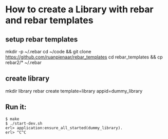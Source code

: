 # How to create a Library with rebar and rebar templates

## setup rebar templates
mkdir -p ~/.rebar
cd ~/code && git clone https://github.com/ruanpienaar/rebar_templates
cd rebar_templates && cp rebar2/* ~/.rebar

## create library
mkdir library
rebar create template=library appid=dummy_library

## Run it:
```
$ make
$ ./start-dev.sh
erl> application:ensure_all_started(dummy_library).
erl> ^C^C
```